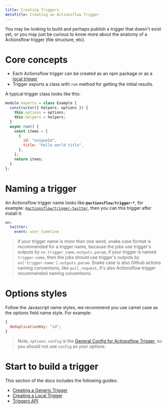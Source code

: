 ```yaml
---
title: Creating Triggers
metaTitle: Creating an Actionsflow Trigger
---
```


You may be looking to build and perhaps publish a trigger that doesn't exist yet, or you may just be curious to know more about the anatomy of a Actionsflow trigger (file structure, etc).

# Core concepts

- Each Actionsflow trigger can be created as an npm package or as a [local trigger](./creating-triggers/creating-a-local-trigger.md)
- Trigger exports a class with `run` method for getting the initial results.

A typical trigger class looks like this:

```javascript
module.exports = class Example {
  constructor({ helpers, options }) {
    this.options = options;
    this.helpers = helpers;
  }
  async run() {
    const items = [
      {
        id: "uniqueId",
        title: "hello world title",
      },
    ];
    return items;
  }
};
```

# Naming a trigger

An Actionsflow trigger name looks like **`@actionsflow/trigger-*`**, for example: [`@actionsflow/trigger-twitter`](https://github.com/actionsflow/actionsflow/tree/master/packages/actionsflow-trigger-twitter), then you can this trigger after install it:

```yaml
on:
  twitter:
    event: user_timeline
```

> if your trigger name is more than one word, snake case format is recommended for a trigger name, because the jobs use trigger's outputs by `on.trigger_name.outputs.param`, if your trigger is named `trigger-name`, then the jobs should use trigger's outputs by `on['trigger-name'].outputs.param`. Snake case is also Github actions naming conventions, like `pull_request`, it's also Actionsflow trigger recommended naming conventions.

# Options styles

Follow the Javascript name styles, we recommend you use camel case as the options field name style. For example:

```javascript
{
  deduplicationKey: "id";
}
```

> Note, `options.config` is the [General Config for Actionsflow Trigger](./workflow.md#ontriggerconfig), so you should not use `config` as your options.

# Start to build a trigger

This section of the docs includes the following guides:

- [Creating a Generic Trigger](./creating-triggers/creating-a-generic-trigger.md)
- [Creating a Local Trigger](./creating-triggers/creating-a-local-trigger.md)
- [Triggers API](./reference/trigger-api.md)
